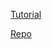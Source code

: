 [Tutorial](https://fireship.io/lessons/node-crypto-examples/)

[Repo](https://github.com/fireship-io/node-crypto-examples)